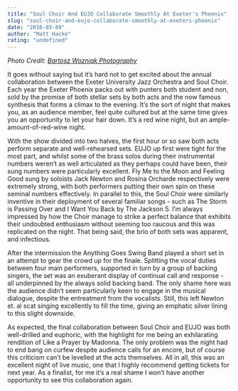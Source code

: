 ```yaml
---
title: "Soul Choir And EUJO Collaborate Smoothly At Exeter's Phoenix"
slug: "soul-choir-and-eujo-collaborate-smoothly-at-exeters-phoenix"
date: "2016-03-09"
author: "Matt Hacke"
rating: "undefined"
---
```


_Photo Credit: [Bartosz Wozniak Photography](https://www.facebook.com/BWozniakphotography/)_

It goes without saying but it’s hard not to get excited about the annual collaboration between the Exeter University Jazz Orchestra and Soul Choir. Each year the Exeter Phoenix packs out with punters both student and non, sold by the promise of both stellar sets by both acts and the now famous synthesis that forms a climax to the evening. It’s the sort of night that makes you, as an audience member, feel quite cultured but at the same time gives you an opportunity to let your hair down. It’s a red wine night, but an ample-amount-of-red-wine night.

With the show divided into two halves, the first hour or so saw both acts perform separate and well-rehearsed sets. EUJO up first were tight for the most part, and whilst some of the brass solos during their instrumental numbers weren’t as well articulated as they perhaps could have been, their sung numbers were particularly excellent. Fly Me to the Moon and Feeling Good sung by soloists Jack Newton and Rosina Orcharde respectively were extremely strong, with both performers putting their own spin on these seminal numbers effectively. In parallel to this, the Soul Choir were similarly inventive in their deployment of several familiar songs - such as The Storm is Passing Over and I Want You Back by The Jackson 5. I’m always impressed by how the Choir manage to strike a perfect balance that exhibits their undoubted enthusiasm without seeming too raucous and this was replicated on the night. That being said, the brio of both sets was apparent, and infectious.

After the intermission the Anything Goes Swing Band played a short set in an attempt to gear the crowd up for the finale. Splitting the vocal duties between four main performers, supported in turn by a group of backing singers, the set was an exuberant display of continual call and response - all underpinned by the always solid backing band. The only shame here was the audience didn’t seem particularly keen to engage in the musical dialogue, despite the entreatment from the vocalists. Still, this left Newton et. al scat singing excellently to fill the time, giving an emphatic silver lining to this slight downside.

As expected, the final collaboration between Soul Choir and EUJO was both well-drilled and euphoric, with the highlight for me being an exhilarating rendition of Like a Prayer by Madonna. The only problem was the night had to end bang on curfew despite audience calls for an encore, but of course this criticism can’t be levelled at the acts themselves. All in all, this was an excellent night of live music, one that I highly recommend getting tickets for next year. As a finalist, for me it’s a real shame I won’t have another opportunity to see this collaboration again.
